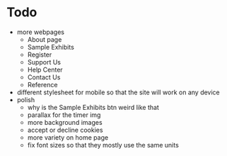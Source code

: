 # Todo #
* more webpages
    * About page
    * Sample Exhibits
    * Register
    * Support Us
    * Help Center
    * Contact Us
    * Reference
* different stylesheet for mobile so that the site will work on any device
* polish
    * why is the Sample Exhibits btn weird like that
    * parallax for the timer img
    * more background images
    * accept or decline cookies
    * more variety on home page
    * fix font sizes so that they mostly use the same units
   
